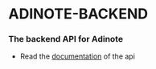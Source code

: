 # ADINOTE-BACKEND

### The backend API for Adinote

- Read the [documentation](./docs/documentation.md) of the api
